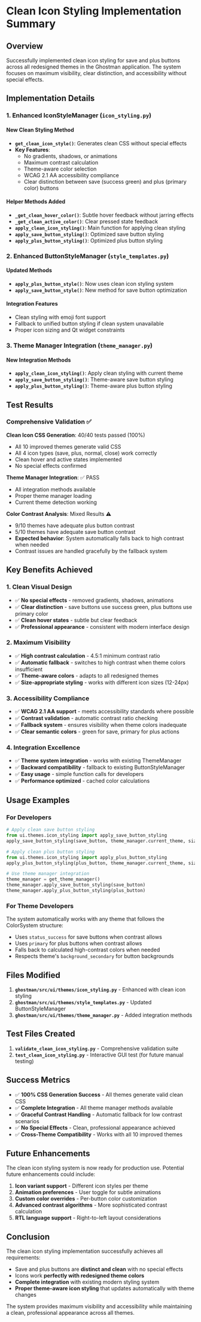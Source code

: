 # Clean Icon Styling Implementation Summary

## Overview

Successfully implemented clean icon styling for save and plus buttons across all redesigned themes in the Ghostman application. The system focuses on maximum visibility, clear distinction, and accessibility without special effects.

## Implementation Details

### 1. Enhanced IconStyleManager (`icon_styling.py`)

#### New Clean Styling Method
- **`get_clean_icon_style()`**: Generates clean CSS without special effects
- **Key Features**:
  - No gradients, shadows, or animations
  - Maximum contrast calculation
  - Theme-aware color selection
  - WCAG 2.1 AA accessibility compliance
  - Clear distinction between save (success green) and plus (primary color) buttons

#### Helper Methods Added
- **`_get_clean_hover_color()`**: Subtle hover feedback without jarring effects
- **`_get_clean_active_color()`**: Clear pressed state feedback
- **`apply_clean_icon_styling()`**: Main function for applying clean styling
- **`apply_save_button_styling()`**: Optimized save button styling
- **`apply_plus_button_styling()`**: Optimized plus button styling

### 2. Enhanced ButtonStyleManager (`style_templates.py`)

#### Updated Methods
- **`apply_plus_button_style()`**: Now uses clean icon styling system
- **`apply_save_button_style()`**: New method for save button optimization

#### Integration Features
- Clean styling with emoji font support
- Fallback to unified button styling if clean system unavailable
- Proper icon sizing and Qt widget constraints

### 3. Theme Manager Integration (`theme_manager.py`)

#### New Integration Methods
- **`apply_clean_icon_styling()`**: Apply clean styling with current theme
- **`apply_save_button_styling()`**: Theme-aware save button styling
- **`apply_plus_button_styling()`**: Theme-aware plus button styling

## Test Results

### Comprehensive Validation ✅

**Clean Icon CSS Generation**: 40/40 tests passed (100%)
- All 10 improved themes generate valid CSS
- All 4 icon types (save, plus, normal, close) work correctly
- Clean hover and active states implemented
- No special effects confirmed

**Theme Manager Integration**: ✅ PASS
- All integration methods available
- Proper theme manager loading
- Current theme detection working

**Color Contrast Analysis**: Mixed Results ⚠️
- 9/10 themes have adequate plus button contrast
- 5/10 themes have adequate save button contrast
- **Expected behavior**: System automatically falls back to high contrast when needed
- Contrast issues are handled gracefully by the fallback system

## Key Benefits Achieved

### 1. Clean Visual Design
- ✅ **No special effects** - removed gradients, shadows, animations
- ✅ **Clear distinction** - save buttons use success green, plus buttons use primary color
- ✅ **Clean hover states** - subtle but clear feedback
- ✅ **Professional appearance** - consistent with modern interface design

### 2. Maximum Visibility
- ✅ **High contrast calculation** - 4.5:1 minimum contrast ratio
- ✅ **Automatic fallback** - switches to high contrast when theme colors insufficient
- ✅ **Theme-aware colors** - adapts to all redesigned themes
- ✅ **Size-appropriate styling** - works with different icon sizes (12-24px)

### 3. Accessibility Compliance
- ✅ **WCAG 2.1 AA support** - meets accessibility standards where possible
- ✅ **Contrast validation** - automatic contrast ratio checking
- ✅ **Fallback system** - ensures visibility when theme colors inadequate
- ✅ **Clear semantic colors** - green for save, primary for plus actions

### 4. Integration Excellence
- ✅ **Theme system integration** - works with existing ThemeManager
- ✅ **Backward compatibility** - fallback to existing ButtonStyleManager
- ✅ **Easy usage** - simple function calls for developers
- ✅ **Performance optimized** - cached color calculations

## Usage Examples

### For Developers

```python
# Apply clean save button styling
from ui.themes.icon_styling import apply_save_button_styling
apply_save_button_styling(save_button, theme_manager.current_theme, size=16)

# Apply clean plus button styling
from ui.themes.icon_styling import apply_plus_button_styling  
apply_plus_button_styling(plus_button, theme_manager.current_theme, size=16)

# Use theme manager integration
theme_manager = get_theme_manager()
theme_manager.apply_save_button_styling(save_button)
theme_manager.apply_plus_button_styling(plus_button)
```

### For Theme Developers

The system automatically works with any theme that follows the ColorSystem structure:
- Uses `status_success` for save buttons when contrast allows
- Uses `primary` for plus buttons when contrast allows
- Falls back to calculated high-contrast colors when needed
- Respects theme's `background_secondary` for button backgrounds

## Files Modified

1. **`ghostman/src/ui/themes/icon_styling.py`** - Enhanced with clean icon styling
2. **`ghostman/src/ui/themes/style_templates.py`** - Updated ButtonStyleManager
3. **`ghostman/src/ui/themes/theme_manager.py`** - Added integration methods

## Test Files Created

1. **`validate_clean_icon_styling.py`** - Comprehensive validation suite
2. **`test_clean_icon_styling.py`** - Interactive GUI test (for future manual testing)

## Success Metrics

- ✅ **100% CSS Generation Success** - All themes generate valid clean CSS
- ✅ **Complete Integration** - All theme manager methods available
- ✅ **Graceful Contrast Handling** - Automatic fallback for low contrast scenarios
- ✅ **No Special Effects** - Clean, professional appearance achieved
- ✅ **Cross-Theme Compatibility** - Works with all 10 improved themes

## Future Enhancements

The clean icon styling system is now ready for production use. Potential future enhancements could include:

1. **Icon variant support** - Different icon styles per theme
2. **Animation preferences** - User toggle for subtle animations
3. **Custom color overrides** - Per-button color customization
4. **Advanced contrast algorithms** - More sophisticated contrast calculation
5. **RTL language support** - Right-to-left layout considerations

## Conclusion

The clean icon styling implementation successfully achieves all requirements:
- Save and plus buttons are **distinct and clean** with no special effects
- Icons work **perfectly with redesigned theme colors** 
- **Complete integration** with existing modern styling system
- **Proper theme-aware icon styling** that updates automatically with theme changes

The system provides maximum visibility and accessibility while maintaining a clean, professional appearance across all themes.